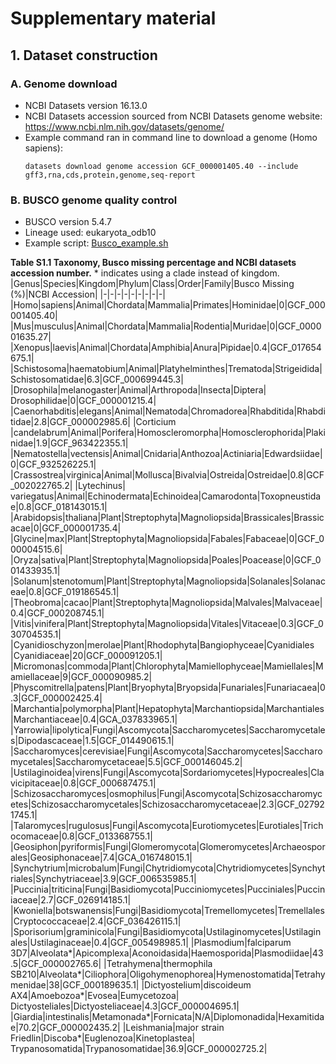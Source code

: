 # Supplementary material
## 1. Dataset construction
### A. Genome download
- NCBI Datasets version 16.13.0
- NCBI Datasets accession sourced from NCBI Datasets genome website: https://www.ncbi.nlm.nih.gov/datasets/genome/
- Example command ran in command line to download a genome (Homo sapiens):
  ```
  datasets download genome accession GCF_000001405.40 --include gff3,rna,cds,protein,genome,seq-report
  ```
### B. BUSCO genome quality control
- BUSCO version 5.4.7
- Lineage used: eukaryota_odb10
- Example script: [Busco_example.sh](busco_example.sh)



__Table S1.1 Taxonomy, Busco missing percentage and NCBI datasets accession number.__ * indicates using a clade instead of kingdom.
|Genus|Species|Kingdom|Phylum|Class|Order|Family|Busco Missing (%)|NCBI Accession|
|-|-|-|-|-|-|-|-|-|
|Homo|sapiens|Animal|Chordata|Mammalia|Primates|Hominidae|0|GCF_000001405.40|
|Mus|musculus|Animal|Chordata|Mammalia|Rodentia|Muridae|0|GCF_000001635.27|
|Xenopus|laevis|Animal|Chordata|Amphibia|Anura|Pipidae|0.4|GCF_017654675.1|
|Schistosoma|haematobium|Animal|Platyhelminthes|Trematoda|Strigeidida| Schistosomatidae|6.3|GCF_000699445.3|
|Drosophila|melanogaster|Animal|Arthropoda|Insecta|Diptera| Drosophilidae|0|GCF_000001215.4|
|Caenorhabditis|elegans|Animal|Nematoda|Chromadorea|Rhabditida|Rhabditidae|2.8|GCF_000002985.6|
|Corticium |candelabrum|Animal|Porifera|Homoscleromorpha|Homosclerophorida|Plakinidae|1.9|GCF_963422355.1|
|Nematostella|vectensis|Animal|Cnidaria|Anthozoa|Actiniaria|Edwardsiidae|0|GCF_932526225.1|
|Crassostrea|virginica|Animal|Mollusca|Bivalvia|Ostreida|Ostreidae|0.8|GCF_002022765.2|
|Lytechinus| variegatus|Animal|Echinodermata|Echinoidea|Camarodonta|Toxopneustidae|0.8|GCF_018143015.1|
|Arabidopsis|thaliana|Plant|Streptophyta|Magnoliopsida|Brassicales|Brassicacae|0|GCF_000001735.4|
|Glycine|max|Plant|Streptophyta|Magnoliopsida|Fabales|Fabaceae|0|GCF_000004515.6|
|Oryza|sativa|Plant|Streptophyta|Magnoliopsida|Poales|Poacease|0|GCF_001433935.1|
|Solanum|stenotomum|Plant|Streptophyta|Magnoliopsida|Solanales|Solanaceae|0.8|GCF_019186545.1|
|Theobroma|cacao|Plant|Streptophyta|Magnoliopsida|Malvales|Malvaceae|0.4|GCF_000208745.1|
|Vitis|vinifera|Plant|Streptophyta|Magnoliopsida|Vitales|Vitaceae|0.3|GCF_030704535.1|
|Cyanidioschyzon|merolae|Plant|Rhodophyta|Bangiophyceae|Cyanidiales |Cyanidiaceae|20|GCF_000091205.1|
|Micromonas|commoda|Plant|Chlorophyta|Mamiellophyceae|Mamiellales|Mamiellaceae|9|GCF_000090985.2|
|Physcomitrella|patens|Plant|Bryophyta|Bryopsida|Funariales|Funariacaea|0.3|GCF_000002425.4|
|Marchantia|polymorpha|Plant|Hepatophyta|Marchantiopsida|Marchantiales|Marchantiaceae|0.4|GCA_037833965.1|
|Yarrowia|lipolytica|Fungi|Ascomycota|Saccharomycetes|Saccharomycetales|Dipodascaceae|1.5|GCF_014490615.1|
|Saccharomyces|cerevisiae|Fungi|Ascomycota|Saccharomycetes|Saccharomycetales|Saccharomycetaceae|5.5|GCF_000146045.2|
|Ustilaginoidea|virens|Fungi|Ascomycota|Sordariomycetes|Hypocreales|Clavicipitaceae|0.8|GCF_000687475.1|
|Schizosaccharomyces|osmophilus|Fungi|Ascomycota|Schizosaccharomycetes|Schizosaccharomycetales|Schizosaccharomycetaceae|2.3|GCF_027921745.1|
|Talaromyces|rugulosus|Fungi|Ascomycota|Eurotiomycetes|Eurotiales|Trichocomaceae|0.8|GCF_013368755.1|
|Geosiphon|pyriformis|Fungi|Glomeromycota|Glomeromycetes|Archaeosporales|Geosiphonaceae|7.4|GCA_016748015.1|
|Synchytrium|microbalum|Fungi|Chytridiomycota|Chytridiomycetes|Synchytriales|Synchytriaceae|3.9|GCF_006535985.1|
|Puccinia|triticina|Fungi|Basidiomycota|Pucciniomycetes|Pucciniales|Pucciniaceae|2.7|GCF_026914185.1|
|Kwoniella|botswanensis|Fungi|Basidiomycota|Tremellomycetes|Tremellales|Cryptococcaceae|2.4|GCF_036426115.1|
|Sporisorium|graminicola|Fungi|Basidiomycota|Ustilaginomycetes|Ustilaginales|Ustilaginaceae|0.4|GCF_005498985.1|
|Plasmodium|falciparum 3D7|Alveolata*|Apicomplexa|Aconoidasida|Haemosporida|Plasmodiidae|43.5|GCF_000002765.6|
|Tetrahymena|thermophila SB210|Alveolata*|Ciliophora|Oligohymenophorea|Hymenostomatida|Tetrahymenidae|38|GCF_000189635.1|
|Dictyostelium|discoideum AX4|Amoebozoa*|Evosea|Eumycetozoa| Dictyosteliales|Dictyosteliaceae|4.3|GCF_000004695.1|
|Giardia|intestinalis|Metamonada*|Fornicata|N/A|Diplomonadida|Hexamitidae|70.2|GCF_000002435.2|
|Leishmania|major strain Friedlin|Discoba*|Euglenozoa|Kinetoplastea| Trypanosomatida|Trypanosomatidae|36.9|GCF_000002725.2|
